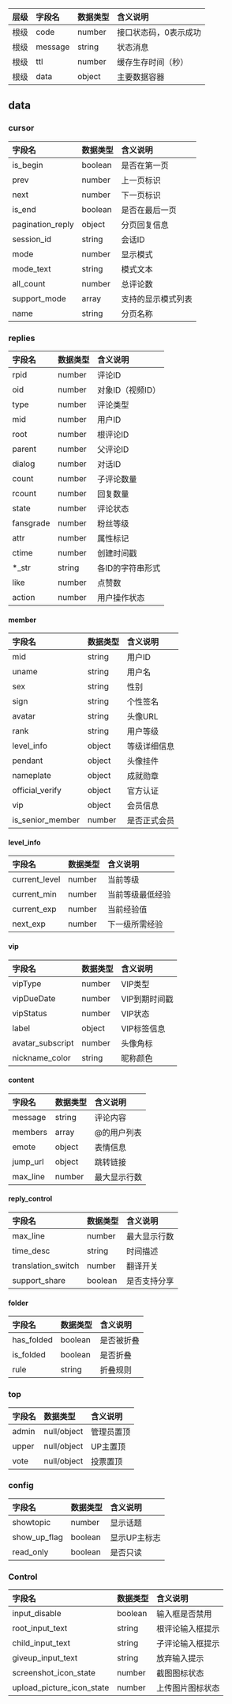 | 层级 | 字段名  | 数据类型 | 含义说明              |
| :--- | :------ | :------- | :-------------------- |
| 根级 | code    | number   | 接口状态码，0表示成功 |
| 根级 | message | string   | 状态消息              |
| 根级 | ttl     | number   | 缓存生存时间（秒）    |
| 根级 | data    | object   | 主要数据容器          |

## data

### cursor

| 字段名           | 数据类型 | 含义说明           |
| :--------------- | :------- | :----------------- |
| is_begin         | boolean  | 是否在第一页       |
| prev             | number   | 上一页标识         |
| next             | number   | 下一页标识         |
| is_end           | boolean  | 是否在最后一页     |
| pagination_reply | object   | 分页回复信息       |
| session_id       | string   | 会话ID             |
| mode             | number   | 显示模式           |
| mode_text        | string   | 模式文本           |
| all_count        | number   | 总评论数           |
| support_mode     | array    | 支持的显示模式列表 |
| name             | string   | 分页名称           |

### replies

| 字段名    | 数据类型 | 含义说明         |
| :-------- | :------- | :--------------- |
| rpid      | number   | 评论ID           |
| oid       | number   | 对象ID（视频ID） |
| type      | number   | 评论类型         |
| mid       | number   | 用户ID           |
| root      | number   | 根评论ID         |
| parent    | number   | 父评论ID         |
| dialog    | number   | 对话ID           |
| count     | number   | 子评论数量       |
| rcount    | number   | 回复数量         |
| state     | number   | 评论状态         |
| fansgrade | number   | 粉丝等级         |
| attr      | number   | 属性标记         |
| ctime     | number   | 创建时间戳       |
| *_str     | string   | 各ID的字符串形式 |
| like      | number   | 点赞数           |
| action    | number   | 用户操作状态     |

#### member

| 字段名           | 数据类型 | 含义说明     |
| :--------------- | :------- | :----------- |
| mid              | string   | 用户ID       |
| uname            | string   | 用户名       |
| sex              | string   | 性别         |
| sign             | string   | 个性签名     |
| avatar           | string   | 头像URL      |
| rank             | string   | 用户等级     |
| level_info       | object   | 等级详细信息 |
| pendant          | object   | 头像挂件     |
| nameplate        | object   | 成就勋章     |
| official_verify  | object   | 官方认证     |
| vip              | object   | 会员信息     |
| is_senior_member | number   | 是否正式会员 |

#### level_info

| 字段名        | 数据类型 | 含义说明         |
| :------------ | :------- | :--------------- |
| current_level | number   | 当前等级         |
| current_min   | number   | 当前等级最低经验 |
| current_exp   | number   | 当前经验值       |
| next_exp      | number   | 下一级所需经验   |

#### vip

| 字段名           | 数据类型 | 含义说明      |
| :--------------- | :------- | :------------ |
| vipType          | number   | VIP类型       |
| vipDueDate       | number   | VIP到期时间戳 |
| vipStatus        | number   | VIP状态       |
| label            | object   | VIP标签信息   |
| avatar_subscript | number   | 头像角标      |
| nickname_color   | string   | 昵称颜色      |

#### content

| 字段名   | 数据类型 | 含义说明     |
| :------- | :------- | :----------- |
| message  | string   | 评论内容     |
| members  | array    | @的用户列表  |
| emote    | object   | 表情信息     |
| jump_url | object   | 跳转链接     |
| max_line | number   | 最大显示行数 |

#### reply_control

| 字段名             | 数据类型 | 含义说明     |
| :----------------- | :------- | :----------- |
| max_line           | number   | 最大显示行数 |
| time_desc          | string   | 时间描述     |
| translation_switch | number   | 翻译开关     |
| support_share      | boolean  | 是否支持分享 |

#### folder

| 字段名     | 数据类型 | 含义说明   |
| :--------- | :------- | :--------- |
| has_folded | boolean  | 是否被折叠 |
| is_folded  | boolean  | 是否折叠   |
| rule       | string   | 折叠规则   |

### top

| 字段名 | 数据类型    | 含义说明   |
| :----- | :---------- | :--------- |
| admin  | null/object | 管理员置顶 |
| upper  | null/object | UP主置顶   |
| vote   | null/object | 投票置顶   |

### config

| 字段名       | 数据类型 | 含义说明     |
| :----------- | :------- | :----------- |
| showtopic    | number   | 显示话题     |
| show_up_flag | boolean  | 显示UP主标志 |
| read_only    | boolean  | 是否只读     |

### Control

| 字段名                    | 数据类型 | 含义说明         |
| :------------------------ | :------- | :--------------- |
| input_disable             | boolean  | 输入框是否禁用   |
| root_input_text           | string   | 根评论输入框提示 |
| child_input_text          | string   | 子评论输入框提示 |
| giveup_input_text         | string   | 放弃输入提示     |
| screenshot_icon_state     | number   | 截图图标状态     |
| upload_picture_icon_state | number   | 上传图片图标状态 |